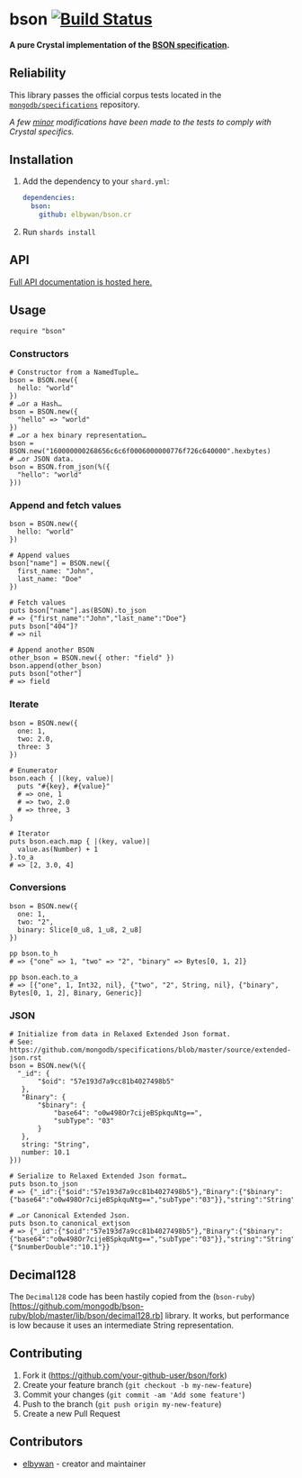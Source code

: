 # bson [![Build Status](https://travis-ci.org/elbywan/bson.cr.svg?branch=master)](https://travis-ci.org/elbywan/bson.cr)

#### A pure Crystal implementation of the [BSON specification](http://bsonspec.org).

## Reliability

This library passes the official corpus tests located in the [`mongodb/specifications`](https://github.com/mongodb/specifications) repository.

*A few [minor](https://github.com/elbywan/bson.cr/tree/master/spec/corpus) modifications have been made to the tests to comply with Crystal specifics.*

## Installation

1. Add the dependency to your `shard.yml`:

   ```yaml
   dependencies:
     bson:
       github: elbywan/bson.cr
   ```

2. Run `shards install`

## API

[Full API documentation is hosted here.](https://elbywan.github.io/bson.cr/BSON.html)

## Usage

```crystal
require "bson"
```

### Constructors

```crystal
# Constructor from a NamedTuple…
bson = BSON.new({
  hello: "world"
})
# …or a Hash…
bson = BSON.new({
  "hello" => "world"
})
# …or a hex binary representation…
bson = BSON.new("160000000268656c6c6f0006000000776f726c640000".hexbytes)
# …or JSON data.
bson = BSON.from_json(%({
  "hello": "world"
}))
```

### Append and fetch values

```crystal
bson = BSON.new({
  hello: "world"
})

# Append values
bson["name"] = BSON.new({
  first_name: "John",
  last_name: "Doe"
})

# Fetch values
puts bson["name"].as(BSON).to_json
# => {"first_name":"John","last_name":"Doe"}
puts bson["404"]?
# => nil

# Append another BSON
other_bson = BSON.new({ other: "field" })
bson.append(other_bson)
puts bson["other"]
# => field
```

### Iterate

```crystal
bson = BSON.new({
  one: 1,
  two: 2.0,
  three: 3
})

# Enumerator
bson.each { |(key, value)|
  puts "#{key}, #{value}"
  # => one, 1
  # => two, 2.0
  # => three, 3
}

# Iterator
puts bson.each.map { |(key, value)|
  value.as(Number) + 1
}.to_a
# => [2, 3.0, 4]
```

### Conversions

```crystal
bson = BSON.new({
  one: 1,
  two: "2",
  binary: Slice[0_u8, 1_u8, 2_u8]
})

pp bson.to_h
# => {"one" => 1, "two" => "2", "binary" => Bytes[0, 1, 2]}

pp bson.each.to_a
# => [{"one", 1, Int32, nil}, {"two", "2", String, nil}, {"binary", Bytes[0, 1, 2], Binary, Generic}]
```

### JSON

```crystal
# Initialize from data in Relaxed Extended Json format.
# See: https://github.com/mongodb/specifications/blob/master/source/extended-json.rst
bson = BSON.new(%({
  "_id": {
       "$oid": "57e193d7a9cc81b4027498b5"
   },
   "Binary": {
       "$binary": {
           "base64": "o0w498Or7cijeBSpkquNtg==",
           "subType": "03"
       }
   },
   string: "String",
   number: 10.1
}))

# Serialize to Relaxed Extended Json format…
puts bson.to_json
# => {"_id":{"$oid":"57e193d7a9cc81b4027498b5"},"Binary":{"$binary":{"base64":"o0w498Or7cijeBSpkquNtg==","subType":"03"}},"string":"String","number":10.1}

# …or Canonical Extended Json.
puts bson.to_canonical_extjson
# => {"_id":{"$oid":"57e193d7a9cc81b4027498b5"},"Binary":{"$binary":{"base64":"o0w498Or7cijeBSpkquNtg==","subType":"03"}},"string":"String","number":{"$numberDouble":"10.1"}}
```

## Decimal128

The `Decimal128` code has been hastily copied from the (`bson-ruby`)[https://github.com/mongodb/bson-ruby/blob/master/lib/bson/decimal128.rb] library.
It works, but performance is low because it uses an intermediate String representation.

## Contributing

1. Fork it (<https://github.com/your-github-user/bson/fork>)
2. Create your feature branch (`git checkout -b my-new-feature`)
3. Commit your changes (`git commit -am 'Add some feature'`)
4. Push to the branch (`git push origin my-new-feature`)
5. Create a new Pull Request

## Contributors

- [elbywan](https://github.com/your-github-user) - creator and maintainer
